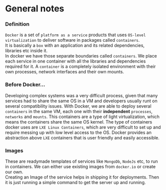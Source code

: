 # General notes


### Definition
`Docker` is a set of `platform as a service` products that uses `OS-level virtualization` to deliver software in packages called `containers`.  
It is basically a `box` with an application and its related dependencies, libraries etc inside it.  
In docker we have those separate boundaries called `containers`. We place each service in one container with all the libraries and dependencies required for it. A `container` is a completely isolated environment with their own processes, network interfaces and their own mounts.

### Before Docker...
Developing complex systems was a very difficult process, given that many services had to share the same OS in a VM and developers usually runt on several compatibility issues. With Docker, we are able to deploy several `containers` in the same VM, each one with their **independent** `processes`, `networks` and `mounts`. This containers are a type of light virtualization, which means the containers share the same OS kernel. The type of containers docker uses are `LXE Linux Containers`, which are very difficult to set up and require messing up with low level access to the OS. Docker provides an abstraction above `LXE` containers that is user friendly and easily accessible.

### Images
These are readymade templates of services like `MongoDb`, `NodeJs` etc, to run in containers. We can either use existing images from `docker.io` or create our own.  
Creating an Image of the service helps in shipping it for deployments. Then it is just running a simple command to get the server up and running.  